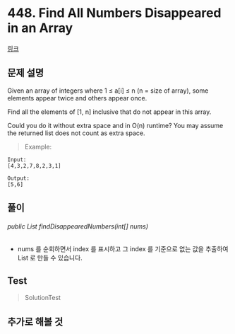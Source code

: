 # 448. Find All Numbers Disappeared in an Array   
[링크](https://leetcode.com/problems/find-all-numbers-disappeared-in-an-array/)

## 문제 설명

Given an array of integers where 1 ≤ a[i] ≤ n (n = size of array), some elements appear twice and others appear once.

Find all the elements of [1, n] inclusive that do not appear in this array.

Could you do it without extra space and in O(n) runtime? You may assume the returned list does not count as extra space.

> Example:
```
Input:
[4,3,2,7,8,2,3,1]

Output:
[5,6]
```
## 풀이
###### public List<Integer> findDisappearedNumbers(int[] nums)
- nums 를 순회하면서 index 를 표시하고 그 index 를 기준으로 없는 값을 추출하여 List 로 만들 수 있습니다.
    
## Test    
> SolutionTest


## 추가로 해볼 것

